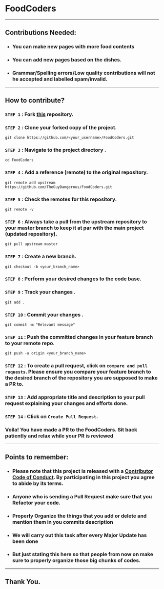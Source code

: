 # FoodCoders
---

## Contributions Needed: 

+ ### You can make new pages with more food contents
+ ### You can add new pages based on the dishes.
+ ### Grammar/Spelling errors/Low quality contributions will not he accepted and labelled spam/invalid.

---

## How to contribute?

### `STEP 1` :  Fork [this](https://github.com/TheGuyDangerous/FoodCoders.git) repository.

### `STEP 2` :  Clone your forked copy of the project.

```
git clone https://github.com/<your_username>/FoodCoders.git
```

### `STEP 3` : Navigate to the project directory .

```
cd FoodCoders
```

### `STEP 4` : Add a reference (remote) to the original repository.

```
git remote add upstream https://github.com/TheGuyDangerous/FoodCoders.git
```

### `STEP 5` : Check the remotes for this repository.
```
git remote -v
```

### `STEP 6` : Always take a pull from the upstream repository to your master branch to keep it at par with the main project (updated repository).

```
git pull upstream master
```

### `STEP 7` : Create a new branch.

```
git checkout -b <your_branch_name>
```

### `STEP 8` : Perform your desired changes to the code base.


### `STEP 9` : Track your changes .

```
git add . 
```

### `STEP 10` : Commit your changes .

```
git commit -m "Relevant message"
```

### `STEP 11` : Push the committed changes in your feature branch to your remote repo.
```
git push -u origin <your_branch_name>
```

### `STEP 12` : To create a pull request, click on `compare and pull requests`. Please ensure you compare your feature branch to the desired branch of the repository you are supposed to make a PR to.


### `STEP 13` : Add appropriate title and description to your pull request explaining your changes and efforts done.


### `STEP 14` : Click on `Create Pull Request`.


### Voila! You have made a PR to the FoodCoders. Sit back patiently and relax while your PR is reviewed

---

## Points to remember: 

+ ### Please note that this project is released with a [Contributor Code of Conduct](CODE_OF_CONDUCT.md). By participating in this project you agree to abide by its terms.
+ ### Anyone who is sending a Pull Request make sure that you Refactor your code. 
+ ### Properly Organize the things that you add or delete and mention them in you commits description
+ ### We will carry out this task after every Major Update has been done 
+ ### But just stating this here so that people from now on make sure to properly organize those big chunks of codes.

---

## Thank You.
